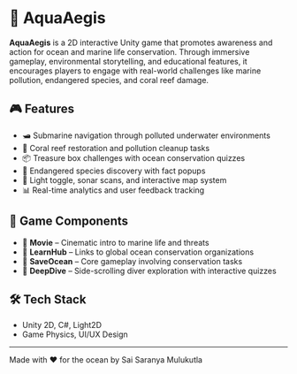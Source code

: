 # 🌊 AquaAegis

**AquaAegis** is a 2D interactive Unity game that promotes awareness and action for ocean and marine life conservation. Through immersive gameplay, environmental storytelling, and educational features, it encourages players to engage with real-world challenges like marine pollution, endangered species, and coral reef damage.

## 🎮 Features
- 🛥️ Submarine navigation through polluted underwater environments  
- 🐠 Coral reef restoration and pollution cleanup tasks  
- 📦 Treasure box challenges with ocean conservation quizzes  
- 🧬 Endangered species discovery with fact popups  
- 🔦 Light toggle, sonar scans, and interactive map system  
- 📊 Real-time analytics and user feedback tracking

## 🧭 Game Components
- 🎥 **Movie** – Cinematic intro to marine life and threats  
- 📘 **LearnHub** – Links to global ocean conservation organizations  
- 🌊 **SaveOcean** – Core gameplay involving conservation tasks  
- 🤿 **DeepDive** – Side-scrolling diver exploration with interactive quizzes

## 🛠️ Tech Stack
- Unity 2D, C#, Light2D  
- Game Physics, UI/UX Design

---

Made with ❤️ for the ocean by Sai Saranya Mulukutla
